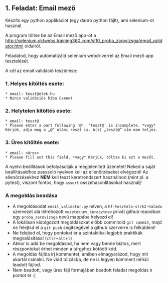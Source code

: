 ## 1. Feladat: Email mező

Készíts egy python applikációt (egy darab python fájlt), ami selenium-ot használ. 

A program töltse be az Email mező app-ot a http://selenium.oktwebs.training360.com/sl10_proba_zarovizsga/email_validator.html oldalról.

Feladatod, hogy automatizáld selenium webdriverrel az Email mező app tesztelését.

A cél az email validáció tesztelése:

### 1. Helyes kitöltés esete:
    * email: teszt@elek.hu
    * Nincs validációs hiba	üzenet

### 2. Helytelen kitöltés esete:
    * email: teszt@
    * Please enter a part following '@'. 'teszt@' is incomplete. *vagy* Kérjük, adja meg a „@” utáni részt is. A(z) „teszt@” cím nem teljes.

### 3. Üres kitöltés esete:
    * email: <üres>
    * Please fill out this field. *vagy* Kérjük, töltse ki ezt a mezőt.


A nyelvi beállítások befolyásolják a megjelenített üzenetet! Neked a saját beállításaidhoz passzoló nyelven kell az ellenőrzéseket elvégezni!
Az ellenőrzésekhez __NEM__ kell teszt keretrendszert használnod (mint pl. a pytest), viszont fontos, hogy `assert` összehasonlításokat használj!

### A megoldás beadása
* A megoldásodat `email_validator.py` néven, a `hf-tesztelo-strk2-halado` szervezet alá létrehozott `vezeteknev_keresztnev` privát github repodban egy `proba_zarovizsga` nevű mappába helyezd el!
* A lokálisan kidolgozott megoldásokat előbb commitold `git commit`, majd ne felejtsd el a `git push` segítségével a github szerverre is felküldeni! 
* Ne felejtsd el, hogy pontokat ér a szintaktikai legjobb praktikák megvalósítása! (`ctlr`+`alt`+`l`)
* Akkor is add be megoldásod, ha nem vagy benne biztos, mert részpontokat érhet minden a tárgyhoz kötődő kód.
* A megoldás fájlba írj kommentet, amiben elmagyarázod, hogy mit akartál csinálni. Ne vidd túlzásba, de ne is legyen komment nélkül leadott fájlod.
* Nem beadott, vagy üres fájl formájában beadott feladat megoldás `0` pontot ér :(